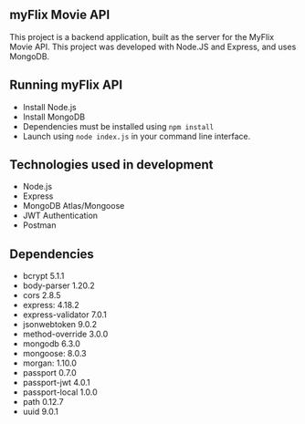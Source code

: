 ## myFlix Movie API

This project is a backend application, built as the server for the MyFlix Movie API. This project was developed with Node.JS and Express, and uses MongoDB. 

## Running myFlix API

- Install Node.js
- Install MongoDB
- Dependencies must be installed using `npm install`
- Launch using `node index.js` in your command line interface.

## Technologies used in development

- Node.js
- Express
- MongoDB Atlas/Mongoose
- JWT Authentication
- Postman

## Dependencies

- bcrypt 5.1.1
- body-parser 1.20.2
- cors 2.8.5
- express: 4.18.2
- express-validator 7.0.1
- jsonwebtoken 9.0.2
- method-override 3.0.0
- mongodb 6.3.0
- mongoose: 8.0.3
- morgan: 1.10.0
- passport 0.7.0
- passport-jwt 4.0.1
- passport-local 1.0.0
- path 0.12.7
- uuid 9.0.1